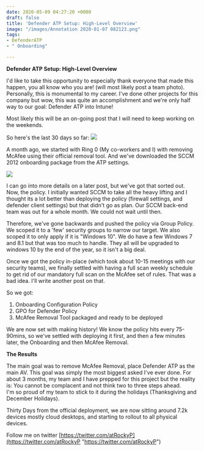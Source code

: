 ```yaml
---
date: 2020-05-09 04:27:20 +0000
draft: false
title: 'Defender ATP Setup: High-Level Overview'
image: "/images/Annotation 2020-01-07 082123.png"
tags:
- DefenderATP
- " Onboarding"

---
```

**Defender ATP Setup: High-Level Overview**

I'd like to take this opportunity to especially thank everyone that made this happen, you all know who you are! (will most likely post a team photo). Personally, this is monumental to my career. I've done other projects for this company but wow, this was quite an accomplishment and we're only half way to our goal: Defender ATP into Intune!

Most likely this will be an on-going post that I will need to keep working on the weekends.

So here's the last 30 days so far: ![](https://rockyknows.netlify.app/images/Annotation%202020-01-07%20082123.png)

A month ago, we started with Ring 0 (My co-workers and I) with removing McAfee using their official removal tool. And we've downloaded the SCCM 2012 onboarding package from the ATP settings.

![](https://rockyknows.netlify.app/images/Annotation%202020-01-07%20082408.png)

I can go into more details on a later post, but we've got that sorted out. Now, the policy. I initially wanted SCCM to take all the heavy lifting and I thought its a lot better than deploying the policy (firewall settings, and defender client settings) but that didn't go as plan. Our SCCM back-end team was out for a whole month. We could not wait until then.

Therefore, we've gone backwards and pushed the policy via Group Policy. We scoped it to a 'few' security groups to narrow our target. We also scoped it to only apply if it is "Windows 10". We do have a few Windows 7 and 8.1 but that was too much to handle. They all will be upgraded to windows 10 by the end of the year, so it isn't a big deal.

Once we got the policy in-place (which took about 10-15 meetings with our security teams), we finally settled with having a full scan weekly schedule to get rid of our mandatory full scan on the McAfee set of rules. That was a bad idea. I'll write another post on that.

So we got:

1. Onboarding Configuration Policy
2. GPO for Defender Policy
3. McAfee Removal Tool packaged and ready to be deployed

We are now set with making history! We know the policy hits every 75-90mins, so we've settled with deploying it first, and then a few minutes later, the Onboarding and then McAfee Removal.

**The Results**

The main goal was to remove McAfee Removal, place Defender ATP as the main AV. This goal was simply the most biggest asked I've ever done. For about 3 months, my team and I have prepped for this project but the reality is: You cannot be complacent and not think two to three steps ahead.  
 I'm so proud of my team to stick to it during the holidays (Thanksgiving and December Holidays).

Thirty Days from the official deployment, we are now sitting around 7.2k devices mostly cloud desktops, and starting to rollout to all physical devices.

Follow me on twitter [https://twitter.com/atRockyP](https://twitter.com/atRockyP "https://twitter.com/atRockyP")
